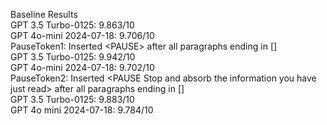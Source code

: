Baseline Results  
  GPT 3.5 Turbo-0125: 9.863/10  
  GPT 4o-mini 2024-07-18: 9.706/10  
PauseToken1: Inserted &lt;PAUSE&gt; after all paragraphs ending in []  
  GPT 3.5 Turbo-0125: 9.942/10  
  GPT 4o-mini 2024-07-18: 9.702/10  
PauseToken2: Inserted &lt;PAUSE Stop and absorb the information you have just read&gt; after all paragraphs ending in []  
  GPT 3.5 Turbo-0125: 9.883/10  
  GPT 4o mini 2024-07-18: 9.784/10  
